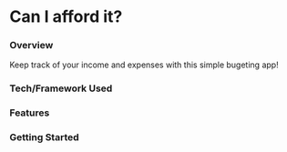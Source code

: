 # Can I afford it?

### Overview
Keep track of your income and expenses with this simple bugeting app! 

### Tech/Framework Used


### Features


### Getting Started
